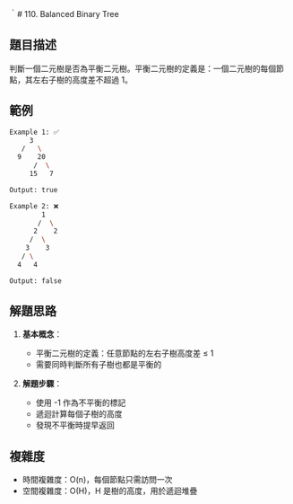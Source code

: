 ｀# 110. Balanced Binary Tree

## 題目描述

判斷一個二元樹是否為平衡二元樹。平衡二元樹的定義是：一個二元樹的每個節點，其左右子樹的高度差不超過 1。

## 範例

```bash
Example 1: ✅
     3
   /   \
  9    20
      /  \
     15   7

Output: true

Example 2: ❌
        1
       /  \
      2    2
     /  \
    3    3
   / \
  4   4

Output: false
```

## 解題思路

1. **基本概念**：
   - 平衡二元樹的定義：任意節點的左右子樹高度差 ≤ 1
   - 需要同時判斷所有子樹也都是平衡的

2. **解題步驟**：
   - 使用 -1 作為不平衡的標記
   - 遞迴計算每個子樹的高度
   - 發現不平衡時提早返回

## 複雜度

- 時間複雜度：O(n)，每個節點只需訪問一次
- 空間複雜度：O(H)，H 是樹的高度，用於遞迴堆疊 
